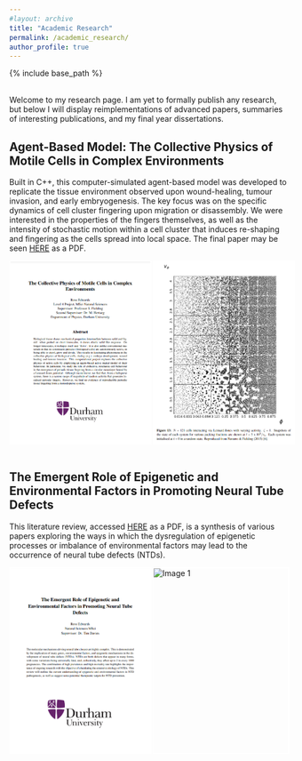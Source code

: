 ```yaml
---
#layout: archive
title: "Academic Research"
permalink: /academic_research/
author_profile: true
---
```


{% include base_path %}

<br>
Welcome to my research page. I am yet to formally publish any research, but below I will display reimplementations of advanced papers, summaries of interesting publications, and my final year dissertations.

<h2> Agent-Based Model: The Collective Physics of Motile Cells in Complex Environments </h2>

Built in C++, this computer-simulated agent-based model was developed to replicate the tissue environment observed upon wound-healing, tumour invasion, and early embryogenesis. The key focus was on the specific dynamics of cell cluster fingering upon migration or disassembly. We were interested in the properties of the fingers themselves, as well as the intensity of stochastic motion within a cell cluster that induces re-shaping and fingering as the cells spread into local space. The final paper may be seen [HERE](/files/Computational_Physics_Dissertation.pdf) as a PDF.

<div style="display: flex;">
  <img src="/images/Diss_Cover.png" alt="Image 1" style="width: 50%; border: 2px solid white; margin-right: 2px;">
  <img src="/images/Simulation.png" alt="Image 2" style="width: 50%; border: 2px solid white;">
</div>

<br>

<h2> The Emergent Role of Epigenetic and Environmental Factors in Promoting Neural Tube Defects </h2>

This literature review, accessed [HERE](/files/Biosciences_Literature_Review.pdf) as a PDF, is a synthesis of various papers exploring the ways in which the dysregulation of epigenetic processes or imbalance of environmental factors may lead to the occurrence of neural tube defects (NTDs).

<div style="display: flex;">
  <img src="/images/Lit_Review_Cover.png" alt="Image 2" style="width: 50%; border: 2px solid white; margin-right: 2px;">
  <img src="/NTD_Foetus.png" alt="Image 1" style="width: 50%; border: 2px solid white;">
</div>

<br>

<!-- 

<h2> Paper 1: Machine Learning Technique </h2>

Consider this a summary of a paper I read recently that intrigued and excited me. This paper by...

![image](rzedward.github.io/images/500x300.png)

<br>

Ideas:

* Conference Submission
* Reimplemented Paper
* Master's Project Literature Review
* Dissertation Lit Review
* Paper 1 - Read recently & summarised

-->
